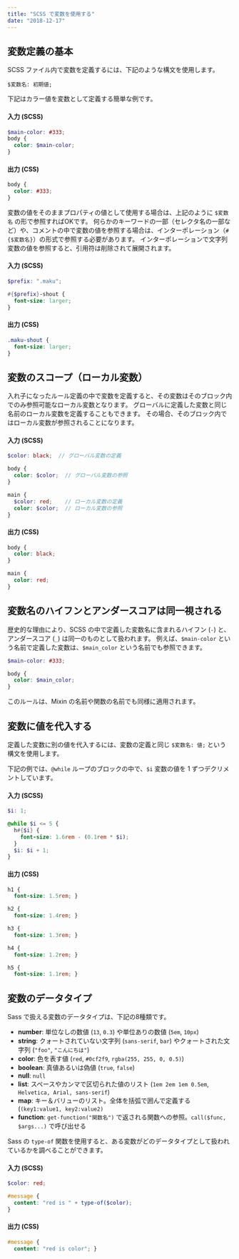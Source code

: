 ```yaml
---
title: "SCSS で変数を使用する"
date: "2018-12-17"
---
```


変数定義の基本
----

SCSS ファイル内で変数を定義するには、下記のような構文を使用します。

~~~
$変数名: 初期値;
~~~

下記はカラー値を変数として定義する簡単な例です。

#### 入力 (SCSS)

~~~ scss
$main-color: #333;
body {
  color: $main-color;
}
~~~

#### 出力 (CSS)

~~~ css
body {
  color: #333;
}
~~~

変数の値をそのままプロパティの値として使用する場合は、上記のように `$変数名` の形で参照すればOKです。
何らかのキーワードの一部（セレクタ名の一部など）や、コメントの中で変数の値を参照する場合は、インターポレーション（`#{$変数名}`）の形式で参照する必要があります。
インターポレーションで文字列変数の値を参照すると、引用符は削除されて展開されます。

#### 入力 (SCSS)

~~~ scss
$prefix: ".maku";

#{$prefix}-shout {
  font-size: larger;
}
~~~

#### 出力 (CSS)

~~~ css
.maku-shout {
  font-size: larger;
}
~~~


変数のスコープ（ローカル変数）
----

入れ子になったルール定義の中で変数を定義すると、その変数はそのブロック内でのみ参照可能なローカル変数となります。
グローバルに定義した変数と同じ名前のローカル変数を定義することもできます。
その場合、そのブロック内ではローカル変数が参照されることになります。

#### 入力 (SCSS)

~~~ scss
$color: black;  // グローバル変数の定義

body {
  color: $color;  // グローバル変数の参照
}

main {
  $color: red;    // ローカル変数の定義
  color: $color;  // ローカル変数の参照
}
~~~

#### 出力 (CSS)

~~~ css
body {
  color: black;
}

main {
  color: red;
}
~~~


変数名のハイフンとアンダースコアは同一視される
----

歴史的な理由により、SCSS の中で定義した変数名に含まれるハイフン (`-`) と、アンダースコア (`_`) は同一のものとして扱われます。
例えば、`$main-color` という名前で定義した変数は、`$main_color` という名前でも参照できます。

~~~ scss
$main-color: #333;

body {
  color: $main_color;
}
~~~

このルールは、Mixin の名前や関数の名前でも同様に適用されます。


変数に値を代入する
----

定義した変数に別の値を代入するには、変数の定義と同じ `$変数名: 値;` という構文を使用します。

下記の例では、`@while` ループのブロックの中で、`$i` 変数の値を 1 ずつデクリメントしています。

#### 入力 (SCSS)

~~~ scss
$i: 1;

@while $i <= 5 {
  h#{$i} {
    font-size: 1.6rem - (0.1rem * $i);
  }
  $i: $i + 1;
}
~~~

#### 出力 (CSS)

~~~ css
h1 {
  font-size: 1.5rem; }

h2 {
  font-size: 1.4rem; }

h3 {
  font-size: 1.3rem; }

h4 {
  font-size: 1.2rem; }

h5 {
  font-size: 1.1rem; }
~~~


変数のデータタイプ
----

Sass で扱える変数のデータタイプは、下記の8種類です。

- <b>number</b>: 単位なしの数値 (`13`, `0.3`) や単位ありの数値 (`5em`, `10px`)
- <b>string</b>: クォートされていない文字列 (`sans-serif`, `bar`) やクォートされた文字列 (`"foo"`, `"こんにちは"`)
- <b>color</b>: 色を表す値 (`red`, `#0cf2f9`, `rgba(255, 255, 0, 0.5)`)
- <b>boolean</b>: 真値あるいは偽値 (`true`, `false`)
- <b>null</b>: `null`
- <b>list</b>: スペースやカンマで区切られた値のリスト (`1em 2em 1em 0.5em`, `Helvetica, Arial, sans-serif`)
- <b>map</b>: キー＆バリューのリスト。全体を括弧で囲んで定義する (`(key1:value1, key2:value2)`
- <b>function</b>: `get-function("関数名")` で返される関数への参照。`call($func, $args...)` で呼び出せる

Sass の `type-of` 関数を使用すると、ある変数がどのデータタイプとして扱われているかを調べることができます。

#### 入力 (SCSS)

~~~ scss
$color: red;

#message {
  content: "red is " + type-of($color);
}
~~~

#### 出力 (CSS)

~~~ css
#message {
  content: "red is color"; }
~~~

